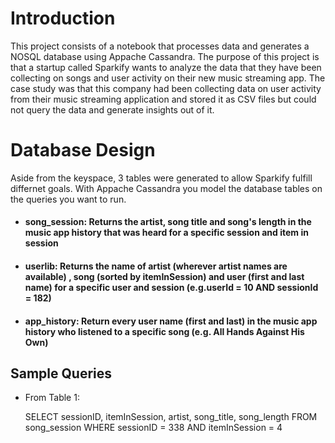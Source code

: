 # Introduction

This project consists of a notebook that processes data and generates a NOSQL database using Appache Cassandra. The purpose of this project is that a startup called Sparkify wants to analyze the data that they have been collecting on songs and user activity on their new music streaming app. The case study was that this company had been collecting data on user activity from their music streaming application and stored it as CSV files but could not query the data and generate insights out of it.

# Database Design
Aside from the keyspace, 3 tables were generated to allow Sparkify fulfill differnet goals. With Appache Cassandra you model the database tables on the queries you want to run.

- #### song_session: Returns the artist, song title and song's length in the music app history that was heard for a specific session and item in session
- #### userlib: Returns the name of artist (wherever artist names are available) , song (sorted by itemInSession) and user (first and last name) for a specific user and session (e.g.userId = 10 AND sessionId = 182)
- #### app_history:  Return every user name (first and last) in the music app history who listened to a specific song (e.g. All Hands Against His Own)

## Sample Queries
- From Table 1:

  SELECT sessionID, itemInSession, artist, song_title, song_length FROM song_session WHERE  sessionID  = 338 AND itemInSession = 4
